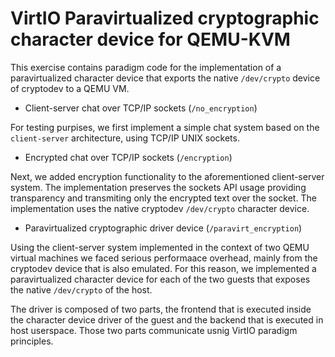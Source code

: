 # VirtIO Paravirtualized cryptographic character device for QEMU-KVM

This exercise contains paradigm code for the implementation of a paravirtualized character device that exports the native `/dev/crypto` device of cryptodev to a QEMU VM. 

* Client-server chat over TCP/IP sockets (`/no_encryption`)
 
 For testing purpises, we first implement a simple chat system based on the `client-server` architecture, using TCP/IP UNIX sockets. 

* Encrypted chat over TCP/IP sockets (`/encryption`) 

 Next, we added encryption functionality to the aforementioned client-server system. The implementation preserves the sockets API usage providing transparency and transmiting only the encrypted text over the socket. The implementation uses the native cryptodev `/dev/crypto` character device. 

* Paravirtualized cryptographic driver device (`/paravirt_encryption`)

 Using the client-server system implemented in the context of two QEMU virtual machines we faced serious performaace overhead, mainly from the cryptodev device that is also emulated. For this reason, we implemented a paravirtualized character device for each of the two guests that exposes the native `/dev/crypto` of the host.

 The driver is composed of two parts, the frontend that is executed inside the character device driver of the guest and the backend that is executed in host userspace. Those two parts communicate usnig VirtIO paradigm principles.  
